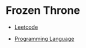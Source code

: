# Frozen Throne

* [Leetcode](leetcode/README.md)

* [Programming Language](programming-language/README.md)

